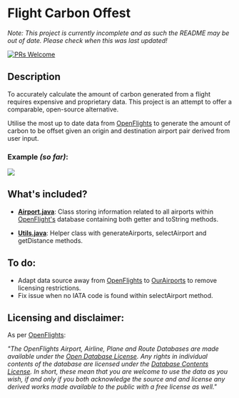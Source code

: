 # Flight Carbon Offest
_Note: This project is currently incomplete and as such the README may be out of date. Please check when this was last updated!_

[![PRs Welcome](https://img.shields.io/badge/PRs-welcome-brightgreen.svg?style=flat-square)](http://makeapullrequest.com)

## Description
To accurately calculate the amount of carbon generated from a flight requires expensive and proprietary data. This project is an attempt to offer a comparable, open-source alternative.

Utilise the most up to date data from [OpenFlights](https://openflights.org/) to generate the amount of carbon to be offset given an origin and destination airport pair derived from user input.

### Example _(so far)_:
![](example.gif)

## What's included?
* [**Airport.java**](https://github.com/followingell/flight_carbon_offest/blob/master/src/Airport.java): Class storing information related to all airports within [OpenFlight's](https://openflights.org/) database containing both getter and toString methods.

* [**Utils.java**](https://github.com/followingell/flight_carbon_offest/blob/master/src/Utils.java): Helper class with generateAirports, selectAirport and getDistance methods.

## To do:
* Adapt data source away from [OpenFlights](https://openflights.org/) to [OurAirports](https://ourairports.com/data/) to remove licensing restrictions.
* Fix issue when no IATA code is found within selectAirport method.

## Licensing and disclaimer:
As per [OpenFlights](https://openflights.org/data.html#schedule):

_"The OpenFlights Airport, Airline, Plane and Route Databases are made available under the [Open Database License](http://opendatacommons.org/licenses/odbl/1.0/). Any rights in individual contents of the database are licensed under the [Database Contents License](http://opendatacommons.org/licenses/dbcl/1.0/). In short, these mean that you are welcome to use the data as you wish, if and only if you both acknowledge the source and and license any derived works made available to the public with a free license as well."_
